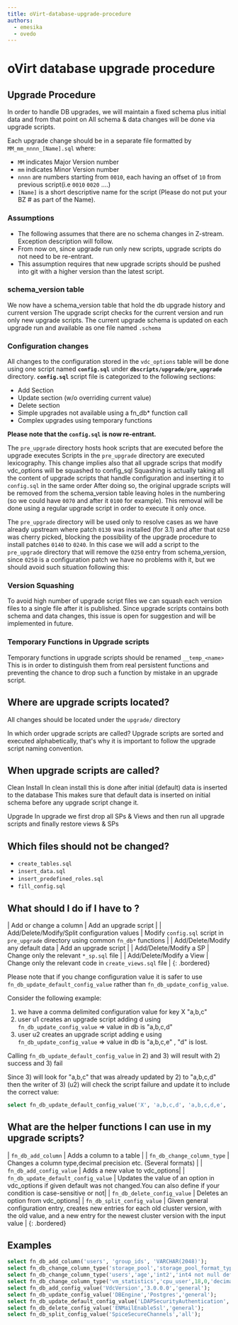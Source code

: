 ```yaml
---
title: oVirt-database-upgrade-procedure
authors:
  - emesika
  - ovedo
---
```


<!-- TODO: Content review -->

# oVirt database upgrade procedure

## Upgrade Procedure

In order to handle DB upgrades, we will maintain a fixed schema plus initial data and from that point on All schema & data changes will be done via upgrade scripts.

Each upgrade change should be in a separate file formatted by `MM_mm_nnnn_[Name].sql` where:

* `MM` indicates Major Version number
* `mm` indicates Minor Version number
* `nnnn` are numbers starting from `0010`, each having an offset of `10` from previous script(i.e `0010` `0020` ....)
* `[Name]` is a short descriptive name for the script (Please do not put your BZ # as part of the Name).

### Assumptions

* The following assumes that there are no schema changes in Z-stream. Exception description will follow.
* From now on, since upgrade run only new scripts, upgrade scripts do not need to be re-entrant.
* This assumption requires that new upgrade scripts should be pushed into git with a higher version than the latest script.

### schema_version table

We now have a schema_version table that hold the db upgrade history and current version The upgrade script checks for the current version and run only new upgrade scripts.
The current upgrade schema is updated on each upgrade run and available as one file named `.schema`

### Configuration changes

All changes to the configuration stored in the `vdc_options` table will be done using one script named
**`config.sql`** under **`dbscripts/upgrade/pre_upgrade`** directory.
**`config.sql`** script file is categorized to the following sections:

* Add Section
* Update section (w/o overriding current value)
* Delete section
* Simple upgrades not available using a fn_db* function call
* Complex upgrades using temporary functions

**Please note that the `config.sql` is now re-entrant.**

The `pre_upgrade` directory hosts hook scripts that are executed before the upgrade executes
Scripts in the `pre_upgrade` directory are executed lexicography.
This change implies also that all upgrade scrips that modify vdc_options will be squashed to config_sql
Squashing is actually taking all the content of upgrade scripts that handle configuration and inserting it to `config.sql` in the same order
After doing so, the original upgrade scripts will be removed from the schema_version table leaving holes in the numbering (so we could have `0070` and after it `0100` for example).
This removal will be done using a regular upgrade script in order to execute it only once.

The `pre_upgrade` directory will be used only to resolve cases as we have already upstream where patch `0130` was installed (for 3.1) and after that `0250` was cherry picked,
blocking the possibility of the upgrade procedure to install patches `0140` to `0240`.
In this case we will add a script to the `pre_upgrade` directory that will remove the `0250` entry from schema_version, since `0250` is a configuration patch we have no problems with it,
but we should avoid such situation following this:

### Version Squashing

To avoid high number of upgrade script files we can squash each version files to a single file after it is published.
Since upgrade scripts contains both schema and data changes, this issue is open for suggestion and will be implemented in future.

### Temporary Functions in Upgrade scripts

Temporary functions in upgrade scripts should be renamed `__temp_<name>` This is in order to distinguish them from real persistent functions and preventing
the chance to drop such a function by mistake in an upgrade script.

## Where are upgrade scripts located?

All changes should be located under the `upgrade/` directory

In which order upgrade scripts are called? Upgrade scripts are sorted and executed alphabetically, that's why it is important to follow the upgrade script naming convention.

## When upgrade scripts are called?

Clean Install In clean install this is done after initial (default) data is inserted to the database This makes sure that default data is inserted on
initial schema before any upgrade script change it.

Upgrade In upgrade we first drop all SPs & Views and then run all upgrade scripts and finally restore views & SPs

## Which files should not be changed?

* `create_tables.sql`
* `insert_data.sql`
* `insert_predefined_roles.sql`
* `fill_config.sql`

## What should I do if I have to ?

| Add or change a column |                     Add an upgrade script |
| Add/Delete/Modify/Split configuration values |    Modify `config.sql` script in `pre_upgrade` directory using common `fn_db*` functions |
| Add/Delete/Modify any default data |              Add an upgrade script |
| Add/Delete/Modify a SP |                     Change only the relevant `*_sp.sql` file |
| Add/Delete/Modify a View |                   Change only the relevant code in `create_views.sql` file |
{: .bordered}

Please note that if you change configuration value it is safer to use `fn_db_update_default_config_value` rather than `fn_db_update_config_value`.

Consider the following example:

1. we have a comma delimited configuration value for key X "a,b,c"
2. user u1 creates an upgrade script adding d using `fn_db_update_config_value` => value in db is "a,b,c,d"
3. user u2 creates an upgrade script adding e using `fn_db_update_config_value` => value in db is "a,b,c,e" , "d" is lost.

Calling `fn_db_update_default_config_value` in 2) and 3) will result with 2) success and 3) fail

Since 3) will look for "a,b,c" that was already updated by 2) to "a,b,c,d" then the writer of 3) (u2) will check the script failure and update it to include the correct value:

```sql
select fn_db_update_default_config_value('X', 'a,b,c,d', 'a,b,c,d,e', '`<version>`');
```

## What are the helper functions I can use in my upgrade scripts?

| `fn_db_add_column` | Adds a column to a table |
| `fn_db_change_column_type` | Changes a column type,decimal precision etc. (Several formats) |
| `fn_db_add_config_value` | Adds a new value to vdc_options|
| `fn_db_update_default_config_value` | Updates the value of an option in vdc_options if given default was not   changed.You can also define if your condition is case-sensitive or not|
| `fn_db_delete_config_value` | Deletes an option from vdc_options|
| `fn_db_split_config_value` | Given general configuration entry, creates new entries for each old cluster version, with the old value, and a new entry for the newest cluster version with the input value |
{: .bordered}

## Examples

```sql
select fn_db_add_column('users', 'group_ids', 'VARCHAR(2048)');
select fn_db_change_column_type('storage_pool','storage_pool_format_type','integer','varchar(50)');
select fn_db_change_column_type('users','age','int2','int4 not null default 0');
select fn_db_change_column_type('vm_statistics','cpu_user',18,0,'decimal(18,3)');-- change decimal scale.
select fn_db_add_config_value('VdcVersion','3.0.0.0','general');
select fn_db_update_config_value('DBEngine','Postgres','general');
select fn_db_update_default_config_value('LDAPSecurityAuthentication','GSSAPI','default:GSSAPI','general',false);
select fn_db_delete_config_value('ENMailEnableSsl','general');
select fn_db_split_config_value('SpiceSecureChannels','all');
```